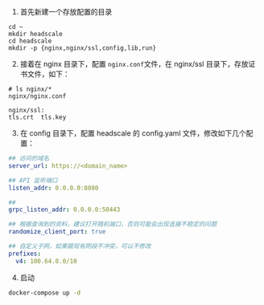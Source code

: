 1. 首先新建一个存放配置的目录

```
cd ~
mkdir headscale
cd headscale
mkdir -p {nginx,nginx/ssl,config,lib,run}
```

2. 接着在 nginx 目录下，配置 `nginx.conf`文件，在 nginx/ssl 目录下，存放证书文件，如下：

```
# ls nginx/*
nginx/nginx.conf

nginx/ssl:
tls.crt  tls.key
```

3. 在 config 目录下，配置 headscale 的 config.yaml 文件，修改如下几个配置：
```yaml
## 访问的域名
server_url: https://<domain_name>

## API 监听端口
listen_addr: 0.0.0.0:8080

## 
grpc_listen_addr: 0.0.0.0:50443

## 根据查询到的资料，建议打开随机端口，否则可能会出现连接不稳定的问题
randomize_client_port: true

## 自定义子网，如果跟现有网段不冲突，可以不修改
prefixes:
  v4: 100.64.0.0/10
```
4. 启动
```bash
docker-compose up -d
```
